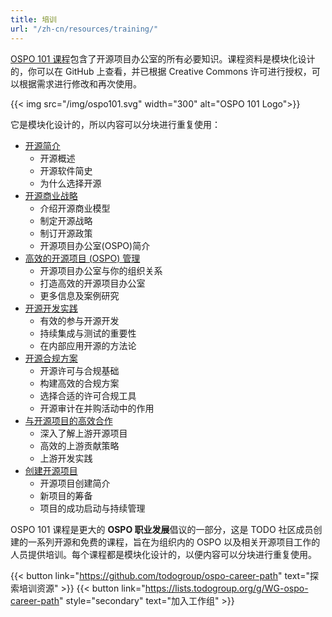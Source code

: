 ```yaml
---
title: 培训
url: "/zh-cn/resources/training/"
---
```

[OSPO 101 课程](https://github.com/todogroup/ospo101)包含了开源项目办公室的所有必要知识。课程资料是模块化设计的，你可以在 GitHub 上查看，并已根据 Creative Commons 许可进行授权，可以根据需求进行修改和再次使用。

{{< img src="/img/ospo101.svg" width="300" alt="OSPO 101 Logo">}}

它是模块化设计的，所以内容可以分块进行重复使用：

* [开源简介](https://github.com/todogroup/ospo-career-path/tree/main/OSPO-101/module1)
    * 开源概述
    * 开源软件简史
    * 为什么选择开源
* [开源商业战略](https://github.com/todogroup/ospo-career-path/tree/main/OSPO-101/module2)
    * 介绍开源商业模型
    * 制定开源战略
    * 制订开源政策
    * 开源项目办公室(OSPO)简介
* [高效的开源项目 (OSPO) 管理](https://github.com/todogroup/ospo-career-path/tree/main/OSPO-101/module3)
    * 开源项目办公室与你的组织关系
    * 打造高效的开源项目办公室
    * 更多信息及案例研究
* [开源开发实践](https://github.com/todogroup/ospo-career-path/tree/main/OSPO-101/module4)
    * 有效的参与开源开发
    * 持续集成与测试的重要性
    * 在内部应用开源的方法论
* [开源合规方案](https://github.com/todogroup/ospo-career-path/tree/main/OSPO-101/module5)
    * 开源许可与合规基础
    * 构建高效的合规方案
    * 选择合适的许可合规工具
    * 开源审计在并购活动中的作用
* [与开源项目的高效合作](https://github.com/todogroup/ospo-career-path/tree/main/OSPO-101/module6)
    * 深入了解上游开源项目
    * 高效的上游贡献策略
    * 上游开发实践
* [创建开源项目](https://github.com/todogroup/ospo-career-path/blob/main/OSPO-101/module7/README.md)
    * 开源项目创建简介
    * 新项目的筹备
    * 项目的成功启动与持续管理

OSPO 101 课程是更大的 **OSPO 职业发展**倡议的一部分，这是 TODO 社区成员创建的一系列开源和免费的课程，旨在为组织内的 OSPO 以及相关开源项目工作的人员提供培训。每个课程都是模块化设计的，以便内容可以分块进行重复使用。

{{< button link="https://github.com/todogroup/ospo-career-path" text="探索培训资源" >}} {{< button link="https://lists.todogroup.org/g/WG-ospo-career-path" style="secondary" text="加入工作组" >}}
